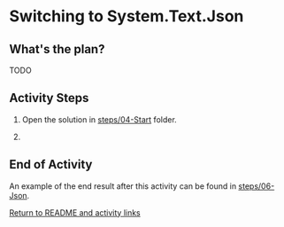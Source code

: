 # Switching to System.Text.Json

## What's the plan?

TODO

## Activity Steps

1. Open the solution in [steps/04-Start](../steps/06-Start) folder.

2. 

## End of Activity

An example of the end result after this activity can be found in [steps/06-Json](../steps/06-Json).

[Return to README and activity links](../README.md)